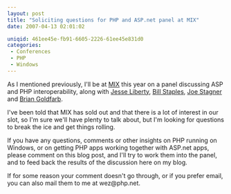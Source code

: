 ```yaml
---
layout: post
title: "Soliciting questions for PHP and ASP.net panel at MIX"
date: 2007-04-13 02:01:02

uniqid: 461ee45e-fb91-6605-2226-61ee45e831d0
categories: 
 - Conferences
 - PHP
 - Windows
---
```

<p>As I mentioned previously, I'll be at <a href="http://visitmix.com/">MIX</a> this year on a panel discussing ASP and PHP interoperability, along with <a href="http://www.oreillynet.com/pub/au/239">Jesse Liberty</a>, <a href="http://blogs.iis.net/bills/default.aspx">Bill Staples</a>, <a href="http://www.joeon.net/">Joe Stagner</a> and <a href="http://blogs.msdn.com/bgold/">Brian Goldfarb</a>.   </p>
<p>I've been told that MIX has sold out and that there is a lot of interest in our slot, so I'm sure we'll have plenty to talk about, but I'm looking for questions to break the ice and get things rolling.   </p>
<p>If you have any questions, comments or other insights on PHP running on Windows, or on getting PHP apps working together with ASP.net apps, please comment on this blog post, and I'll try to work them into the panel, and to feed back the results of the discussion here on my blog.   </p>
<p>If for some reason your comment doesn't go through, or if you prefer email, you can also mail them to me at wez@php.net.   </p>
<p>  </p>
